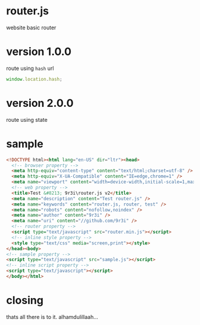 # router.js
website basic router

# version 1.0.0
route using ```hash``` url
```js
window.location.hash;
```

# version 2.0.0
route using state

# sample
```html
<!DOCTYPE html><html lang="en-US" dir="ltr"><head>
  <!-- browser property -->
  <meta http-equiv="content-type" content="text/html;charset=utf-8" />
  <meta http-equiv="X-UA-Compatible" content="IE=edge,chrome=1" />
  <meta name="viewport" content="width=device-width,initial-scale=1,maximum-scale=1,user-scalable=no" />
  <!-- web property -->
  <title>Test &#8213; 9r3i\router.js v2</title>
  <meta name="description" content="Test router.js" />
  <meta name="keywords" content="router.js, router, test" />
  <meta name="robots" content="nofollow,noindex" />
  <meta name="author" content="9r3i" />
  <meta name="uri" content="//github.com/9r3i" />
  <!-- router property -->
  <script type="text/javascript" src="router.min.js"></script>
  <!-- inline style property -->
  <style type="text/css" media="screen,print"></style>
</head><body>
<!-- sample property -->
<script type="text/javascript" src="sample.js"></script>
<!-- inline script property -->
<script type="text/javascript"></script>
</body></html>
```

# closing
thats all there is to it. alhamdulillaah...


